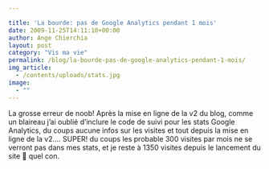 ```yaml
---

title: 'La bourde: pas de Google Analytics pendant 1 mois'
date: 2009-11-25T14:11:10+00:00
author: Ange Chierchia
layout: post
category: "Vis ma vie"
permalink: /blog/la-bourde-pas-de-google-analytics-pendant-1-mois/
img_article:
  - /contents/uploads/stats.jpg
image:
  - ""
---
```

La grosse erreur de noob! Après la mise en ligne de la v2 du blog, comme un blaireau j&rsquo;ai oublié d&rsquo;inclure le code de suivi pour les stats Google Analytics, du coups aucune infos sur les visites et tout depuis la mise en ligne de la v2&#8230;. SUPER! du coups les probable 300 visites par mois ne se verront pas dans mes stats, et je reste à 1350 visites depuis le lancement du site 🙁 quel con.